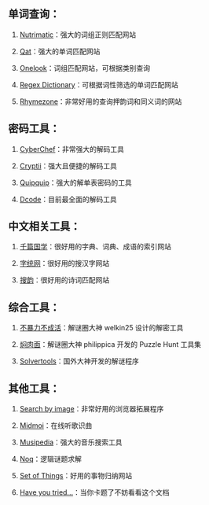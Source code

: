 ## 单词查询：

1. [Nutrimatic](<https://nutrimatic.org/>)：强大的词组正则匹配网站

2. [Qat](<https://www.quinapalus.com/qat.html>)：强大的单词匹配网站

3. [Onelook](<https://www.onelook.com/>)：词组匹配网站，可根据类别查询

4. [Regex Dictionary](<https://www.visca.com/regexdict/>)：可根据词性筛选的单词匹配网站

5. [Rhymezone](<https://www.rhymezone.com/>)：非常好用的查询押韵词和同义词的网站

## 密码工具：

1. [CyberChef](<https://gchq.github.io/CyberChef/>)：非常强大的解码工具

2. [Cryptii](<https://cryptii.com/>)：强大且便捷的解码工具

3. [Quipquip](<https://www.quipqiup.com/>)：强大的解单表密码的工具

4. [Dcode](https://www.dcode.fr/en)：目前最全面的解码工具

## 中文相关工具：

1. [千篇国学](<https://www.qianp.com/>)：很好用的字典、词典、成语的索引网站

2. [字统网](<https://zi.tools/>)：很好用的搜汉字网站

3. [搜韵](<https://sou-yun.cn/>)：很好用的诗词匹配网站

## 综合工具：

1. [不暴力不成活](<https://puzz.cipherpuzzles.com/tools/bblbch.htm>)：解谜圈大神 welkin25 设计的解密工具

2. [焖肉面](<https://philippica.github.io/cipher_machine/>)：解谜圈大神 philippica 开发的 Puzzle Hunt 工具集

3. [Solvertools](<https://github.com/rspeer/solvertools>)：国外大神开发的解谜程序

## 其他工具：

1. [Search by image](<https://github.com/dessant/search-by-image>)：非常好用的浏览器拓展程序

2. [Midmoi](<https://www.midomi.com/>)：在线听歌识曲

3. [Musipedia](<https://www.musipedia.org/>)：强大的音乐搜索工具

4. [Noq](<https://www.noq.solutions/>)：逻辑谜题求解

5. [Set of Things](<https://phenomist.wordpress.com/storage/sets/>)：好用的事物归纳网站

6. [Have you tried...](<https://puzzles.mit.edu/resources/haveyoutried.pdf>)：当你卡题了不妨看看这个文档